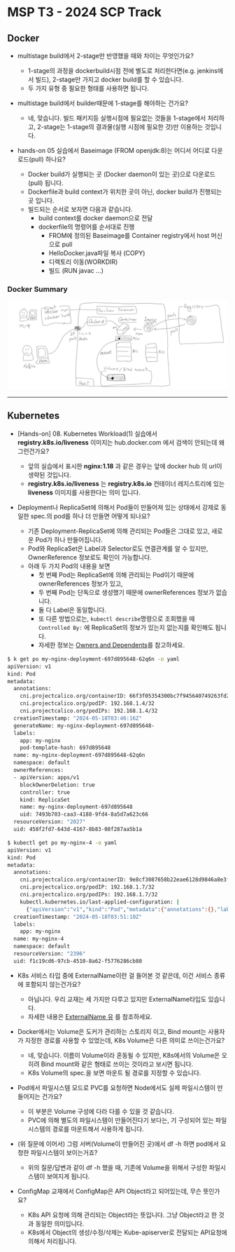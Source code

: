 # MSP T3 - 2024 SCP Track

## Docker

- multistage build에서 2-stage만 반영했을 때와 차이는 무엇인가요?
  - 1-stage의 과정을 dockerbuild시점 전에 별도로 처리한다면(e.g. jenkins에서 빌드), 2-stage만 가지고 docker build를 할 수 있습니다.
  - 두 가지 유형 중 필요한 형태를 사용하면 됩니다.

- multistage build에서 builder때문에 1-stage를 해야하는 건가요?
  - 네, 맞습니다. 빌드 패키지등 실행시점에 필요없는 것들을 1-stage에서 처리하고, 2-stage는 1-stage의 결과물(실행 시점에 필요한 것)만 이용하는 것입니다.
 
- hands-on 05 실습에서 Baseimage (FROM openjdk:8)는 어디서 어디로 다운로드(pull) 하나요?
  - Docker build가 실행되는 곳 (Docker daemon이 있는 곳)으로 다운로드(pull) 됩니다.
  - Dockerfile과 build context가 위치한 곳이 아닌, docker build가 진행되는 곳 입니다.
  - 빌드되는 순서로 보자면 다음과 같습니다.
    - build context를 docker daemon으로 전달
    - dockerfile의 명령어를 순서대로 진행
      - FROM에 정의된 Baseimage를 Container registry에서 host 머신으로 pull
      - HelloDocker.java파일 복사 (COPY)
      - 디렉토리 이동(WORKDIR)
      - 빌드 (RUN javac ...)

### Docker Summary
![](img/docker_summary_24-scp.png)

---

## Kubernetes

- [Hands-on] 08. Kubernetes Workload(1)  실습에서 **registry.k8s.io/liveness** 이미지는 hub.docker.com 에서 검색이 안되는데 왜 그런건가요?
  - 앞의 실습에서 표시한 **nginx:1.18** 과 같은 경우는 앞에 docker hub 의 url이 생략된 것입니다.
  - **registry.k8s.io/liveness** 는 **registry.k8s.io** 컨테이너 레지스트리에 있는 **liveness** 이미지를 사용한다는 의미 입니다.
 
- Deployment나 ReplicaSet에 의해서 Pod들이 만들어져 있는 상태에서 강제로 동일한 spec.의 pod를 하나 더 만들면 어떻게 되나요?
  - 기존 Deployment-ReplicaSet에 의해 관리되는 Pod들은 그대로 있고, 새로운 Pod가 하나 만들어집니다.
  - Pod와 ReplicaSet은 Label과 Selector로도 연결관계를 알 수 있지만, OwnerReference 정보로도 확인이 가능합니다.
  - 아래 두 가지 Pod의 내용을 보면
    - 첫 번째 Pod는 ReplicaSet에 의해 관리되는 Pod이기 때문에 ownerReferences 정보가 있고,
    - 두 번째 Pod는 단독으로 생성했기 때문에 ownerReferences 정보가 없습니다.
    - 둘 다 Label은 동일합니다.
    - 또 다른 방법으로는, `kubectl describe`명령으로 조회했을 때 `Controlled By:` 에 ReplicaSet의 정보가 있는지 없는지를 확인해도 됩니다.
    - 자세한 정보는 [Owners and Dependents](https://kubernetes.io/docs/concepts/overview/working-with-objects/owners-dependents/)를 참고하세요.
```bash
$ k get po my-nginx-deployment-697d895648-62q6n -o yaml
apiVersion: v1
kind: Pod
metadata:
  annotations:
    cni.projectcalico.org/containerID: 66f3f05354300bc7f945640749263fd2d34782b785e7b668e39925a291bb1c3d
    cni.projectcalico.org/podIP: 192.168.1.4/32
    cni.projectcalico.org/podIPs: 192.168.1.4/32
  creationTimestamp: "2024-05-18T03:46:16Z"
  generateName: my-nginx-deployment-697d895648-
  labels:
    app: my-nginx
    pod-template-hash: 697d895648
  name: my-nginx-deployment-697d895648-62q6n
  namespace: default
  ownerReferences:
  - apiVersion: apps/v1
    blockOwnerDeletion: true
    controller: true
    kind: ReplicaSet
    name: my-nginx-deployment-697d895648
    uid: 7493b703-caa3-4188-9fd4-8a5d7a623c66
  resourceVersion: "2027"
  uid: 458f2fd7-643d-4167-8b83-08f287aa5b1a
```
```bash
$ kubectl get po my-nginx-4 -o yaml
apiVersion: v1
kind: Pod
metadata:
  annotations:
    cni.projectcalico.org/containerID: 9e8cf3087658b22eae6128d9846a8e3f7832009194cd25726817e76c6548f26d
    cni.projectcalico.org/podIP: 192.168.1.7/32
    cni.projectcalico.org/podIPs: 192.168.1.7/32
    kubectl.kubernetes.io/last-applied-configuration: |
      {"apiVersion":"v1","kind":"Pod","metadata":{"annotations":{},"labels":{"app":"my-nginx"},"name":"my-nginx-4","namespace":"default"},"spec":{"containers":[{"image":"nginx:1.19.3","name":"my-nginx","ports":[{"containerPort":80}]}]}}
  creationTimestamp: "2024-05-18T03:51:10Z"
  labels:
    app: my-nginx
  name: my-nginx-4
  namespace: default
  resourceVersion: "2396"
  uid: f1c19cd6-97cb-4510-8a62-f5776286cb80
```

- K8s 서비스 타입 중에 ExternalName이란 걸 들어본 것 같은데, 이건 서비스 종류에 포함되지 않는건가요?
  - 아닙니다. 우리 교재는 세 가지만 다루고 있지만 ExternalName타입도 있습니다.
  - 자세한 내용은 [ExternalName 유](https://kubernetes.io/ko/docs/concepts/services-networking/service/#externalname) 를 참조하세요.
 
- Docker에서는 Volume은 도커가 관리하는 스토리지 이고, Bind mount는 사용자가 지정한 경로를 사용할 수 있었는데, K8s Volume은 다른 의미로 쓰이는건가요?
  - 네, 맞습니다. 이름이 Volume이라 혼동될 수 있지만, K8s에서의 Volume은 오히려 Bind mount와 같은 형태로 쓰이는 것이라고 보시면 됩니다.
  - K8s Volume의 spec.을 보면 마운트 될 경로를 지정할 수 있습니다.
 
 - Pod에서 파일시스템 모드로 PVC를 요청하면 Node에서도 실제 파일시스템이 만들어지는 건가요?
   - 이 부분은 Volume 구성에 다라 다를 수 있을 것 같습니다.
   - PVC에 의해 별도의 파일시스템이 만들어진다기 보다는, 기 구성되어 있는 파일시스템의 경로를 마운트해서 사용하게 됩니다.
  
- (위 질문에 이어서) 그럼 서버(Volume이 만들어진 곳)에서 df -h 하면 pod에서 요청한 파일시스템이 보이는거죠?
  - 위의 질문/답변과 같이 df -h 했을 때, 기존에 Volume을 위해서 구성한 파일시스템이 보여지게 됩니다.
 
- ConfigMap 교재에서 ConfigMap은 API Object라고 되어있는데, 무슨 뜻인가요?
  - K8s API 요청에 의해 관리되는 Object라는 뜻입니다. 그냥 Object라고 한 것과 동일한 의미입니다.
  - K8s에서 Object의 생성/수정/삭제는 Kube-apiserver로 전달되는 API요청에 의해서 처리됩니다.
